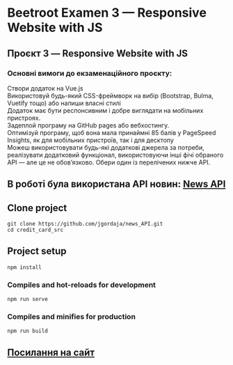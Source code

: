# Beetroot Examen 3 — Responsive Website with JS

## Проєкт 3 — Responsive Website with JS

### Основні вимоги до екзаменаційного проєкту:

Створи додаток на Vue.js  
Використовуй будь-який  CSS-фреймворк на вибір (Bootstrap, Bulma, Vuetify тощо) або напиши власні стилі  
Додаток має бути респонсивним і добре виглядати на мобільних пристроях.  
Задеплой програму на GitHub pages або вебхостингу.  
Оптимізуй програму, щоб вона мала принаймні 85 балів у PageSpeed Insights, як для мобільних пристроїв, так і для десктопу  
Можеш використовувати будь-які додаткові джерела за потреби, реалізувати додатковий функціонал, використовуючи інші фічі обраного API — але це не обов’язково. Обери один із перелічених нижче API.  

## В роботі була використана API новин: [News API](https://newsapi.org/)

## Clone project
```
git clone https://github.com/jgordaja/news_API.git
cd credit_card_src
```

## Project setup
```
npm install
```

### Compiles and hot-reloads for development
```
npm run serve
```

### Compiles and minifies for production
```
npm run build
```

## [Посилання на сайт](https://news-api-taupe.vercel.app/)
